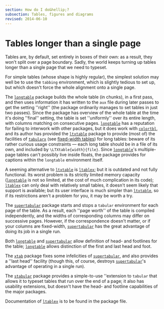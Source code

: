 ```yaml
---
section: How do I do&hellip;?
subsection: Tables, figures and diagrams
revised: 2014-06-10
---
```

# Tables longer than a single page

Tables are, by default, set entirely in boxes of their own: as a
result, they won't split over a page boundary.  Sadly, the world keeps
turning up tables longer than a single page that we need to typeset.

For simple tables (whose shape is highly regular), the simplest
solution may well be to use the `tabbing` environment,
which is slightly tedious to set up, but which doesn't force the whole alignment
onto a single page.

The [`longtable`](https://ctan.org/pkg/longtable) package builds the whole table (in chunks), in
a first pass, and then uses information it has written to the `aux`
file during later passes to get the setting ''right'' (the package
ordinarily manages to set tables in just two passes).  Since the
package has overview of the whole table at the time it's doing
''final'' setting, the table is set ''uniformly'' over its entire
length, with columns matching on consecutive pages.
[`longtable`](https://ctan.org/pkg/longtable) has a reputation for failing to interwork with
other packages, but it does work with [`colortbl`](https://ctan.org/pkg/colortbl), and its
author has provided the [`ltxtable`](https://ctan.org/pkg/ltxtable) package to provide (most
of) the facilities of [`tabularx`](https://ctan.org/pkg/tabularx) (see
[fixed-width tables](FAQ-fixwidtab.md)) for long tables:
beware of its rather curious usage constraints&nbsp;&mdash; each long table
should be in a file of its own, and included by
`\LTXtable{width}{file}`.  Since [`longtable`](https://ctan.org/pkg/longtable)'s
multiple-page tables can't possibly live inside floats, the package
provides for captions within the `longtable` environment
itself.

A seeming alternative to [`ltxtable`](https://ctan.org/pkg/ltxtable) is [`ltablex`](https://ctan.org/pkg/ltablex); but
it is outdated and not fully functional.  Its worst problem is its
strictly limited memory capacity ([`longtable`](https://ctan.org/pkg/longtable) is not so
limited, at the cost of much complication in its code);
[`ltablex`](https://ctan.org/pkg/ltablex) can only deal with relatively small tables, it doesn't seem
likely that support is available; but its user interface is much
simpler than [`ltxtable`](https://ctan.org/pkg/ltxtable), so if its restrictions aren't a
problem for you, it may be worth a try.

The [`supertabular`](https://ctan.org/pkg/supertabular) package starts and stops a
`tabular` environment for each page of the table.  As a
result, each ''page worth'' of the table is compiled independently, and
the widths of corresponding columns may differ on successive pages.
However, if the correspondence doesn't matter, or if your columns are
fixed-width, [`supertabular`](https://ctan.org/pkg/supertabular) has the great advantage of doing
its job in a single run.

Both [`longtable`](https://ctan.org/pkg/longtable) and [`supertabular`](https://ctan.org/pkg/supertabular) allow definition
of head- and footlines for the table; [`longtable`](https://ctan.org/pkg/longtable) allows
distinction of the first and last head and foot.

The [`xtab`](https://ctan.org/pkg/xtab) package fixes some infelicities of
[`supertabular`](https://ctan.org/pkg/supertabular), and also provides a ''last head'' facility
(though this, of course, destroys [`supertabular`](https://ctan.org/pkg/supertabular)'s advantage
of operating in a single run).

The [`stabular`](https://ctan.org/pkg/stabular) package provides a simple-to-use ''extension to
`tabular` that allows it to typeset tables that run over
the end of a page; it also has usability extensions, but doesn't have
the head- and footline capabilities of the major packages.

Documentation of [`ltablex`](https://ctan.org/pkg/ltablex) is to be found in the package file.

